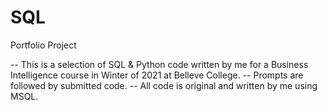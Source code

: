 # SQL
Portfolio Project

-- This is a selection of SQL & Python code written by me for a Business Intelligence course in Winter of 2021 at Belleve College.
-- Prompts are followed by submitted code.
-- All code is original and written by me using MSQL.
